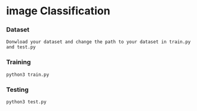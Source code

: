 # image Classification

### Dataset

    Donwload your dataset and change the path to your dataset in train.py and test.py

### Training

    python3 train.py
    
### Testing

    python3 test.py
